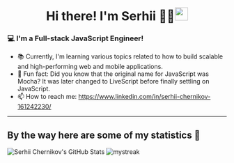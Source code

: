 <h1 align="center">Hi there! I'm Serhii 👋🏼<img src="https://github.com/souvikguria98/souvikguria98/blob/master/Hi.gif" width="30"> </h1>

### 💻 I'm a Full-stack JavaScript Engineer!

- 📚 Currently, I'm learning various topics related to how to build scalable and high-performing web and mobile applications.
- 👻 Fun fact: Did you know that the original name for JavaScript was Mocha? It was later changed to LiveScript before finally settling on JavaScript.
- 📫 How to reach me: https://www.linkedin.com/in/serhii-chernikov-161242230/

<hr />

## By the way here are some of my statistics 🚀
![Serhii Chernikov's GitHub Stats](https://github-readme-stats.vercel.app/api?username=perseverance50k&show_icons=true&theme=tokyonight)
<img src="https://github-readme-streak-stats.herokuapp.com/?user=perseverance50k&theme=tokyonight" alt="mystreak"/>
